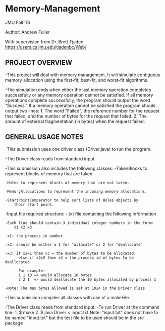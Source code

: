 # Memory-Management

JMU Fall '16

Author: Andrew Fuller

With supervision from Dr. Brett Tjaden
https://users.cs.jmu.edu/tjadenbc/Web/

PROJECT OVERVIEW
-----------------------------

-This project will deal with memory management. It will simulate contiguous memory
allocation using the first-fit, best-fit, and worst-fit algorithms.

-The simulation ends when either the last memory operation completes successfully or
any memory operation cannot be satisfied. If all memory operations complete successfully,
the program should output the word "Success." If a memory operation cannot be satisfied
the program should output two lines:
	1. The word "Failed", the reference number for the request that failed, and the number
		of bytes for the request that failed.
	2. The amount of external fragmentation (in bytes) when the request failed.

GENERAL USAGE NOTES
-----------------------------

-This submission uses one driver class (Driver.java) to run the program.

-The Driver class reads from standard input.

-This submission also includes the following classes:
	-TakenBlocks to represent blocks of memory that are taken.
	
	-Holes to represent blocks of memory that are not taken.
	
	-MemoryAllocations to represent the incoming memory allocations.
	
	-StartPointComparator to help sort lists of Holes objects by 
		their start point.
	
-Input file required structure:
	-.txt file containing the following information

	-Each line should contain 3 individual integer numbers in the form:
		x1 x2 x3
	
	-x1: the process id number
	
	-x2: should be either a 1 for "allocate" or 2 for "deallocate"
	
	-x3: if x2=1 then x3 = the number of bytes to be allocated.
		  else if x2=2 then x3 = the process id of bytes to be deallocated.
		  
		  For example:
		  1 1 10 => would allocate 10 bytes
		  2 2 1  => would deallocate the 10 bytes allocated by process 1
		  
	-Note: The max bytes allowed is set at 1024 in the Driver class
	
-This submission compiles all classes with use of a makeFile.

-The Driver class reads from standard input.
	-To run Driver at the command line:
		1. $ make
		2. $ java Driver < input.txt
			Note: "input.txt" does not have to be named "input.txt" 
					but the test file to be used should be in the src package
